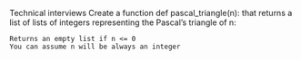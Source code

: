 Technical interviews
Create a function def pascal_triangle(n): that returns a list of lists of integers representing the Pascal’s triangle of n:

    Returns an empty list if n <= 0
    You can assume n will be always an integer
